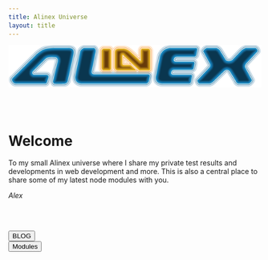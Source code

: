 ```yaml
---
title: Alinex Universe
layout: title
---
```


<div class="text-center"><img src="images/Alinex-black-600.png" /></div>

<p><br /><br /></p>

# Welcome

To my small Alinex universe where I share my private test results and
developments in web development and more. This is also a central place to share
some of my latest node modules with you.

<p class="text-right"><i>Alex</i></p>

<p><br /><br /></p>

<div class="row">
  <div class="col-md-6">
    <button type="button" class="btn btn-primary btn-block"
    onclick="location.href='blog.html'">BLOG</button>
  </div>
  <div class="col-md-6">
    <button type="button" class="btn btn-warning btn-block"
    onclick="location.href='modules.html'">Modules</button>
  </div>
</div>
